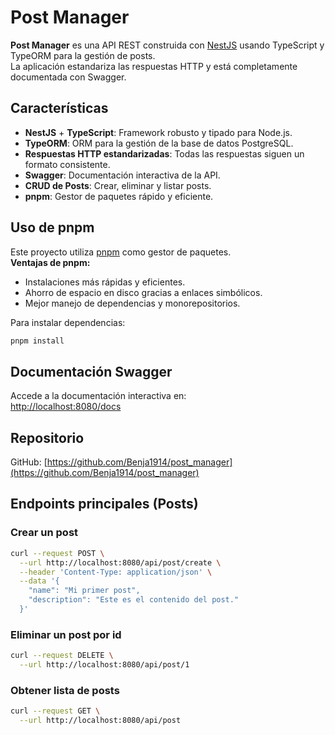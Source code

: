 # Post Manager

**Post Manager** es una API REST construida con [NestJS](https://nestjs.com/) usando TypeScript y TypeORM para la gestión de posts.  
La aplicación estandariza las respuestas HTTP y está completamente documentada con Swagger.

## Características

- **NestJS** + **TypeScript**: Framework robusto y tipado para Node.js.
- **TypeORM**: ORM para la gestión de la base de datos PostgreSQL.
- **Respuestas HTTP estandarizadas**: Todas las respuestas siguen un formato consistente.
- **Swagger**: Documentación interactiva de la API.
- **CRUD de Posts**: Crear, eliminar y listar posts.
- **pnpm**: Gestor de paquetes rápido y eficiente.

## Uso de pnpm

Este proyecto utiliza [pnpm](https://pnpm.io/) como gestor de paquetes.  
**Ventajas de pnpm:**
- Instalaciones más rápidas y eficientes.
- Ahorro de espacio en disco gracias a enlaces simbólicos.
- Mejor manejo de dependencias y monorepositorios.

Para instalar dependencias:
```bash
pnpm install
```

## Documentación Swagger

Accede a la documentación interactiva en:  
[http://localhost:8080/docs](http://localhost:8080/docs)

## Repositorio

GitHub: [https://github.com/Benja1914/post_manager](https://github.com/Benja1914/post_manager)

## Endpoints principales (Posts)

### Crear un post

```bash
curl --request POST \
  --url http://localhost:8080/api/post/create \
  --header 'Content-Type: application/json' \
  --data '{
    "name": "Mi primer post",
    "description": "Este es el contenido del post."
  }'
```

### Eliminar un post por id

```bash
curl --request DELETE \
  --url http://localhost:8080/api/post/1
```

### Obtener lista de posts

```bash
curl --request GET \
  --url http://localhost:8080/api/post
```
